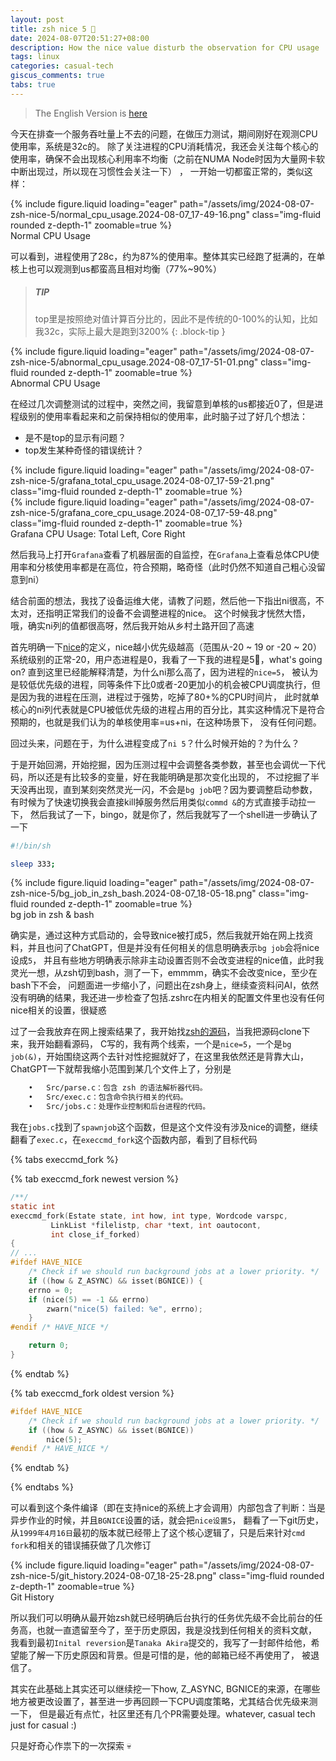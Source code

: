 ```yaml
---
layout: post
title: zsh nice 5 🧐
date: 2024-08-07T20:51:27+08:00
description: How the nice value disturb the observation for CPU usage
tags: linux
categories: casual-tech
giscus_comments: true
tabs: true
---
```


> The English Version is [here](https://medium.com/@ifuryst./zsh-nice-5-f520a70d0f90)

今天在排查一个服务吞吐量上不去的问题，在做压力测试，期间刚好在观测CPU使用率，系统是32c的。
除了关注进程的CPU消耗情况，我还会关注每个核心的使用率，确保不会出现核心利用率不均衡（之前在NUMA Node时因为大量网卡软中断出现过，所以现在习惯性会关注一下） ，
一开始一切都蛮正常的，类似这样：

<div class="row mt-3">
    <div class="col-12 col-md-8 col-lg-6 col-xl-6 col-xxl-6 mt-0 mb-0 mx-auto">
        {% include figure.liquid loading="eager" path="/assets/img/2024-08-07-zsh-nice-5/normal_cpu_usage.2024-08-07_17-49-16.png" class="img-fluid rounded z-depth-1" zoomable=true %}
    </div> 
</div>
<div class="caption mt-0">
    Normal CPU Usage
</div>

可以看到，进程使用了28c，约为87%的使用率。整体其实已经跑了挺满的，在单核上也可以观测到us都蛮高且相对均衡（77%~90%）

> ##### TIP
>
> top里是按照绝对值计算百分比的，因此不是传统的0-100%的认知，比如我32c，实际上最大是跑到3200%
{: .block-tip }

<div class="row mt-3">
    <div class="col-12 col-md-8 col-lg-6 col-xl-6 col-xxl-6 mt-0 mb-0 mx-auto">
        {% include figure.liquid loading="eager" path="/assets/img/2024-08-07-zsh-nice-5/abnormal_cpu_usage.2024-08-07_17-51-01.png" class="img-fluid rounded z-depth-1" zoomable=true %}
    </div>
</div>
<div class="caption mt-0">
    Abnormal CPU Usage
</div>

在经过几次调整测试的过程中，突然之间，我留意到单核的us都接近0了，但是进程级别的使用率看起来和之前保持相似的使用率，此时脑子过了好几个想法：

- 是不是top的显示有问题？
- top发生某种奇怪的错误统计？

<div class="row mt-3">
    <div class="col-sm mt-0 mb-0">
        {% include figure.liquid loading="eager" path="/assets/img/2024-08-07-zsh-nice-5/grafana_total_cpu_usage.2024-08-07_17-59-21.png" class="img-fluid rounded z-depth-1" zoomable=true %}
    </div>
    <div class="col-sm mt-0 mb-0">
        {% include figure.liquid loading="eager" path="/assets/img/2024-08-07-zsh-nice-5/grafana_core_cpu_usage.2024-08-07_17-59-48.png" class="img-fluid rounded z-depth-1" zoomable=true %}
    </div>
</div>
<div class="caption mt-0">
    Grafana CPU Usage: Total Left, Core Right
</div>

然后我马上打开`Grafana`查看了机器层面的自监控，在`Grafana`上查看总体CPU使用率和分核使用率都是在高位，符合预期，略奇怪（此时仍然不知道自己粗心没留意到ni）

结合前面的想法，我找了设备运维大佬，请教了问题，然后他一下指出ni很高，不太对，还指明正常我们的设备不会调整进程的nice。
这个时候我才恍然大悟，哦，确实ni列的值都很高呀，然后我开始从乡村土路开回了高速

首先明确一下[nice](https://en.wikipedia.org/wiki/Nice_(Unix))的定义，nice越小优先级越高（范围从-20 ~ 19 or -20 ~ 20）
系统级别的正常-20，用户态进程是0，我看了一下我的进程是5🤔，what's going on? 直到这里已经能解释清楚，为什么ni那么高了，因为进程的`nice=5`，
被认为是较低优先级的进程，同等条件下比0或者-20更加小的机会被CPU调度执行，但是因为我的进程在压测，进程过于强势，吃掉了80+%的CPU时间片，
此时就单核心的ni列代表就是CPU被低优先级的进程占用的百分比，其实这种情况下是符合预期的，也就是我们认为的单核使用率=us+ni，在这种场景下，
没有任何问题。

回过头来，问题在于，为什么进程变成了`ni 5`？什么时候开始的？为什么？

于是开始回溯，开始挖掘，因为压测过程中会调整各类参数，甚至也会调优一下代码，所以还是有比较多的变量，好在我能明确是那次变化出现的，
不过挖掘了半天没再出现，直到某刻突然灵光一闪，不会是`bg job`吧？因为要调整启动参数，有时候为了快速切换我会直接kill掉服务然后用类似`commd &`的方式直接手动拉一下，
然后我试了一下，bingo，就是你了，然后我就写了一个shell进一步确认了一下

```bash
#!/bin/sh

sleep 333;
```

<div class="row mt-3">
    <div class="col-sm mt-0 mb-0">
        {% include figure.liquid loading="eager" path="/assets/img/2024-08-07-zsh-nice-5/bg_job_in_zsh_bash.2024-08-07_18-05-18.png" class="img-fluid rounded z-depth-1" zoomable=true %}
    </div>
</div>
<div class="caption mt-0">
    bg job in zsh & bash
</div>

确实是，通过这种方式启动的，会导致nice被打成5，然后我就开始在网上找资料，并且也问了ChatGPT，但是并没有任何相关的信息明确表示`bg job`会将nice设成`5`，
并且有些地方明确表示除非主动设置否则不会改变进程的nice值，此时我灵光一想，从zsh切到bash，测了一下，emmmm，确实不会改变nice，至少在bash下不会，
问题面进一步缩小了，问题出在zsh身上，继续查资料问AI，依然没有明确的结果，我还进一步检查了包括.zshrc在内相关的配置文件里也没有任何nice相关的设置，很疑惑

过了一会我放弃在网上搜索结果了，我开始找[zsh的源码](https://zsh.sourceforge.io/Arc/git.html)，当我把源码clone下来，我开始翻看源码，
C写的，我有两个线索，一个是`nice=5`，一个是`bg job(&)`，开始围绕这两个去针对性挖掘就好了，在这里我依然还是背靠大山，ChatGPT一下就帮我缩小范围到某几个文件上了，分别是

```bash
	•	Src/parse.c：包含 zsh 的语法解析器代码。
	•	Src/exec.c：包含命令执行相关的代码。
	•	Src/jobs.c：处理作业控制和后台进程的代码。
```

我在`jobs.c`找到了`spawnjob`这个函数，但是这个文件没有涉及nice的调整，继续翻看了`exec.c`，在`execcmd_fork`这个函数内部，看到了目标代码

{% tabs execcmd_fork %}

{% tab execcmd_fork newest version %}

```c
/**/
static int
execcmd_fork(Estate state, int how, int type, Wordcode varspc,
	     LinkList *filelistp, char *text, int oautocont,
	     int close_if_forked)
{
// ...
#ifdef HAVE_NICE
    /* Check if we should run background jobs at a lower priority. */
    if ((how & Z_ASYNC) && isset(BGNICE)) {
	errno = 0;
	if (nice(5) == -1 && errno)
	    zwarn("nice(5) failed: %e", errno);
    }
#endif /* HAVE_NICE */

    return 0;
}
```

{% endtab %}

{% tab execcmd_fork oldest version %}

```c
#ifdef HAVE_NICE
	/* Check if we should run background jobs at a lower priority. */
	if ((how & Z_ASYNC) && isset(BGNICE))
	    nice(5);
#endif /* HAVE_NICE */
```

{% endtab %}

{% endtabs %}

可以看到这个条件编译（即在支持nice的系统上才会调用）内部包含了判断：当是异步作业的时候，并且`BGNICE`设置的话，就会把`nice设置5`，
翻看了一下git历史，从`1999年4月16日`最初的版本就已经带上了这个核心逻辑了，只是后来针对`cmd fork`和相关的错误捕获做了几次修订

<div class="row mt-3">
    <div class="col-sm mt-0 mb-0">
        {% include figure.liquid loading="eager" path="/assets/img/2024-08-07-zsh-nice-5/git_history.2024-08-07_18-25-28.png" class="img-fluid rounded z-depth-1" zoomable=true %}
    </div>
</div>
<div class="caption mt-0">
    Git History
</div>

所以我们可以明确从最开始zsh就已经明确后台执行的任务优先级不会比前台的任务高，也就一直遗留至今了，至于历史原因，我是没找到任何相关的资料文献，
我看到最初`Inital reversion`是`Tanaka Akira`提交的，我写了一封邮件给他，希望能了解一下历史原因和背景。但是可惜的是，他的邮箱已经不再使用了，
被退信了。

其实在此基础上其实还可以继续挖一下how, Z_ASYNC, BGNICE的来源，在哪些地方被更改设置了，甚至进一步再回顾一下CPU调度策略，尤其结合优先级来测一下，
但是最近有点忙，社区里还有几个PR需要处理。whatever, casual tech just for casual :)

只是好奇心作祟下的一次探索 💀
